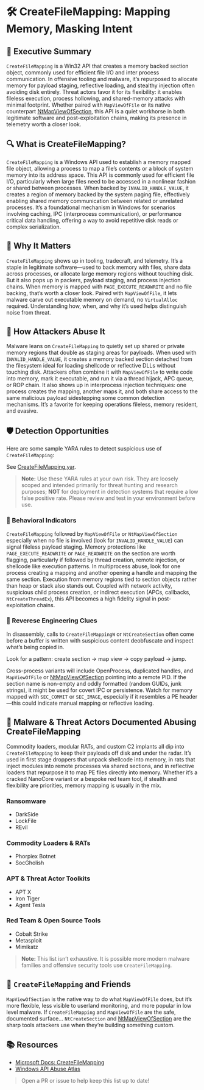 # 🛠️ CreateFileMapping: Mapping Memory, Masking Intent

## 🚀 Executive Summary
`CreateFileMapping` is a Win32 API that creates a memory backed section object, commonly used for efficient file I/O and inter process communication. In offensive tooling and malware, it’s repurposed to allocate memory for payload staging, reflective loading, and stealthy injection often avoiding disk entirely. Threat actors favor it for its flexibility: it enables fileless execution, process hollowing, and shared-memory attacks with minimal footprint. Whether paired with `MapViewOfFile` or its native counterpart [NtMapViewOfSection](../../NTDLL/NtMapViewOfSection/), this API is a quiet workhorse in both legitimate software and post-exploitation chains, making its presence in telemetry worth a closer look.

## 🔍 What is CreateFileMapping?
`CreateFileMapping` is a Windows API used to establish a memory mapped file object, allowing a process to map a file’s contents or a block of system memory into its address space. This API is commonly used for efficient file I/O, particularly when large files need to be accessed in a nonlinear fashion or shared between processes. When backed by `INVALID_HANDLE_VALUE`, it creates a region of memory backed by the system paging file, effectively enabling shared memory communication between related or unrelated processes. It’s a foundational mechanism in Windows for scenarios involving caching, IPC (interprocess communication), or performance critical data handling, offering a way to avoid repetitive disk reads or complex serialization.

## 🚩 Why It Matters
`CreateFileMapping` shows up in tooling, tradecraft, and telemetry. It’s a staple in legitimate software—used to back memory with files, share data across processes, or allocate large memory regions without touching disk. But it also pops up in packers, payload staging, and process injection chains. When memory is mapped with `PAGE_EXECUTE_READWRITE` and no file backing, that’s worth a closer look. Paired with `MapViewOfFile`, it lets malware carve out executable memory on demand, no `VirtualAlloc` required. Understanding how, when, and why it’s used helps distinguish noise from threat.

## 🧬 How Attackers Abuse It
Malware leans on `CreateFileMapping` to quietly set up shared or private memory regions that double as staging areas for payloads. When used with `INVALID_HANDLE_VALUE`, it creates a memory backed section detached from the filesystem ideal for loading shellcode or reflective DLLs without touching disk. Attackers often combine it with `MapViewOfFile` to write code into memory, mark it executable, and run it via a thread hijack, APC queue, or ROP chain. It also shows up in interprocess injection techniques: one process creates the mapping, another maps it, and both share access to the same malicious payload sidestepping some common detection mechanisms. It’s a favorite for keeping operations fileless, memory resident, and evasive.

## 🛡️ Detection Opportunities

Here are some sample YARA rules to detect suspicious use of `CreateFileMapping`:

See [CreateFileMapping.yar](./CreateFileMapping.yar).

> **Note:** Use these YARA rules at your own risk. They are loosely scoped and intended primarily for threat hunting and research purposes; **NOT** for deployment in detection systems that require a low false positive rate. Please review and test in your environment before use.

### 🐾 Behavioral Indicators
`CreateFileMapping` followed by `MapViewOfFile` or `NtMapViewOfSection` especially when no file is involved (look for `INVALID_HANDLE_VALUE`) can signal fileless payload staging. Memory protections like `PAGE_EXECUTE_READWRITE` or `PAGE_READWRITE` on the section are worth flagging, particularly if followed by thread creation, remote injection, or shellcode like execution patterns. In multiprocess abuse, look for one process creating a mapping and another opening a handle and mapping the same section. Execution from memory regions tied to section objects rather than heap or stack also stands out. Coupled with network activity, suspicious child process creation, or indirect execution (APCs, callbacks, `NtCreateThreadEx`), this API becomes a high fidelity signal in post-exploitation chains.

### 🧩 Reverese Engineering Clues
In disassembly, calls to `CreateFileMappingW` or `NtCreateSection` often come before a buffer is written with suspicious content deobfuscate and inspect what’s being copied in. 

Look for a pattern: create section → map view → copy payload → jump. 

Cross-process variants will include OpenProcess, duplicated handles, and `MapViewOfFile` or [NtMapViewOfSection](../../NTDLL/NtMapViewOfSection/) pointing into a remote PID. If the section name is non-empty and oddly formatted (random GUIDs, junk strings), it might be used for covert IPC or persistence. Watch for memory mapped with `SEC_COMMIT` or `SEC_IMAGE`, especially if it resembles a PE header—this could indicate manual mapping or reflective loading.

## 🦠 Malware & Threat Actors Documented Abusing CreateFileMapping
Commodity loaders, modular RATs, and custom C2 implants all dip into `CreateFileMapping` to keep their payloads off disk and under the radar. It’s used in first stage droppers that unpack shellcode into memory, in rats that inject modules into remote processes via shared sections, and in reflective loaders that repurpose it to map PE files directly into memory. Whether it’s a cracked NanoCore variant or a bespoke red team tool, if stealth and flexibility are priorities, memory mapping is usually in the mix.

### **Ransomware**
 - DarkSide
 - LockFile
 - REvil

### **Commodity Loaders & RATs**
 - Phorpiex Botnet
 - SocGholish

### **APT & Threat Actor Toolkits**
 - APT X
 - Iron Tiger
 - Agent Tesla

### **Red Team & Open Source Tools**
 - Cobalt Strike
 - Metasploit
 - Mimikatz

> **Note:** This list isn’t exhaustive. It is possible more modern malware families and offensive security tools use `CreateFileMapping`.

## 🧵 `CreateFileMapping` and Friends
`MapViewOfSection` is the native way to do what `MapViewOfFile` does, but it’s more flexible, less visible to userland monitoring, and more popular in low level malware. If `CreateFileMapping` and `MapViewOfFile` are the safe, documented surface… `NtCreateSection` and [NtMapViewOfSection](../../NTDLL/NtMapViewOfSection/) are the sharp tools attackers use when they’re building something custom.

## 📚 Resources
- [Microsoft Docs: CreateFileMapping](https://learn.microsoft.com/en-us/windows/win32/api/winbase/nf-winbase-createfilemappinga)
- [Windows API Abuse Atlas](https://github.com/danafaye/WindowsAPIAbuseAtlas)

> Open a PR or issue to help keep this list up to date!